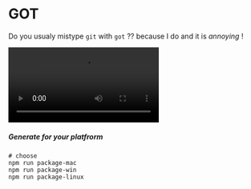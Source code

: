 # GOT


Do you usualy mistype `git` with `got` ?? because I do and it is *annoying* ! 


![got](https://github.com/robinroyer/got/blob/master/giphy.mp4)



##### Generate for your platfrorm

```
# choose
npm run package-mac
npm run package-win
npm run package-linux
```